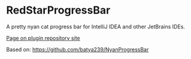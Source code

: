# RedStarProgressBar

A pretty nyan cat progress bar for IntelliJ IDEA and other JetBrains IDEs.

[Page on plugin repository site](https://plugins.jetbrains.com/plugin/8575-nyan-progress-bar)


Based on: https://github.com/batya239/NyanProgressBar
